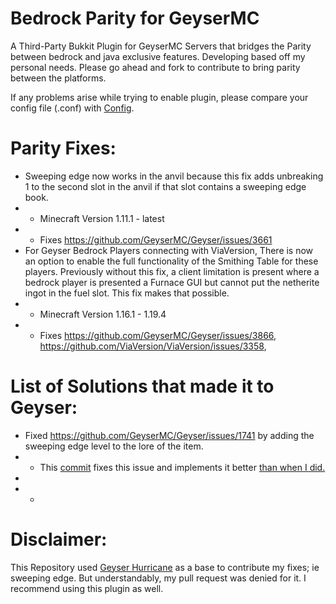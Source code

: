 # Bedrock Parity for GeyserMC
A Third-Party Bukkit Plugin for GeyserMC Servers that bridges the Parity between bedrock and java exclusive features.
Developing based off my personal needs. Please go ahead and fork to contribute to bring parity between the platforms.

If any problems arise while trying to enable plugin, please compare your config file (.conf) with [Config](https://github.com/TBYT/BedrockParity/blob/master/src/main/java/com/tbyt/BedrockParityConfiguration.java).

# Parity Fixes:
- Sweeping edge now works in the anvil because this fix adds unbreaking 1 to the second slot in the anvil if that slot contains a sweeping edge book.
- - Minecraft Version 1.11.1 - latest
- - Fixes https://github.com/GeyserMC/Geyser/issues/3661
- For Geyser Bedrock Players connecting with ViaVersion, There is now an option to enable the full functionality of the Smithing Table for these players. Previously without this fix, a client limitation is present where a bedrock player is presented a Furnace GUI but cannot put the netherite ingot in the fuel slot. This fix makes that possible.
- - Minecraft Version 1.16.1 - 1.19.4
- - Fixes https://github.com/GeyserMC/Geyser/issues/3866, https://github.com/ViaVersion/ViaVersion/issues/3358, 


# List of Solutions that made it to Geyser:
- Fixed https://github.com/GeyserMC/Geyser/issues/1741 by adding the sweeping edge level to the lore of the item. 
- - This [commit](https://github.com/GeyserMC/Geyser/commit/7474d2c74565823842dbc251f75736bdbd4119ef) fixes this issue and implements it better [than when I did.](https://github.com/TBYT/BedrockParity/blob/a76b40297fac529aa9609554caf91e88ff3bf078/src/main/java/com/tbyt/SweepingEdgeFix.java)
-
- -

# Disclaimer: 
This Repository used [Geyser Hurricane](https://github.com/GeyserMC/Hurricane) as a base to contribute my fixes; ie sweeping edge. But understandably, my pull request was denied for it. I recommend using this plugin as well.
